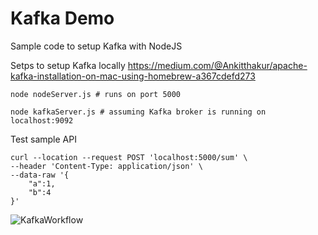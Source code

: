 # Kafka Demo

Sample code to setup Kafka with NodeJS

Setps to setup Kafka locally https://medium.com/@Ankitthakur/apache-kafka-installation-on-mac-using-homebrew-a367cdefd273

```
node nodeServer.js # runs on port 5000
```
```
node kafkaServer.js # assuming Kafka broker is running on localhost:9092
```
Test sample API
```
curl --location --request POST 'localhost:5000/sum' \
--header 'Content-Type: application/json' \
--data-raw '{
    "a":1,
    "b":4
}'

```
![KafkaWorkflow](https://user-images.githubusercontent.com/436710/114245777-f52b9780-9945-11eb-9ced-907e979fcf66.png)
